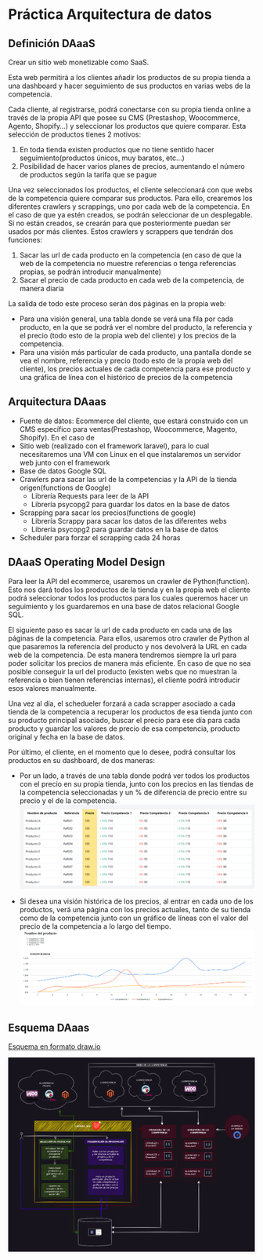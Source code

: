 # Práctica Arquitectura de datos
## Definición DAaaS
Crear un sitio web monetizable como SaaS.

Esta web permitirá a los clientes añadir los productos de su propia tienda a una dashboard y hacer seguimiento de sus productos en varias webs de la competencia.

Cada cliente, al registrarse, podrá conectarse con su propia tienda online a través de la propia API que posee su CMS (Prestashop, Woocommerce, Agento, Shopify…) y seleccionar los productos que quiere comparar. Esta selección de productos tienes 2 motivos:

 1. En toda tienda existen productos que no tiene sentido hacer seguimiento(productos únicos, muy baratos, etc…)
 2. Posibilidad de hacer varios planes de precios, aumentando el número de productos según la tarifa que se pague

Una vez seleccionados los productos, el cliente seleccionará con que webs de la competencia quiere comparar sus productos. Para ello, crearemos los diferentes crawlers y scrappings, uno por cada web de la competencia. En el caso de que ya estén creados, se podrán seleccionar de un desplegable. Si no están creados, se crearán para que posteriormente puedan ser usados por más clientes. Estos crawlers y scrappers que tendrán dos funciones:

 1. Sacar las url de cada producto en la competencia (en caso de que la web de la competencia no muestre referencias o tenga referencias propias, se podrán introducir manualmente)
 2. Sacar el precio de cada producto en cada web de la competencia, de manera diaria

La salida de todo este proceso serán dos páginas en la propia web:

 - Para una visión general, una tabla donde se verá una fila por cada producto, en la que se podrá ver el nombre del producto, la referencia y el precio (todo esto de la propia web del cliente) y los precios de la competencia.
 - Para una visión más particular de cada producto, una pantalla donde se vea el nombre, referencia y precio (todo esto de la propia web del cliente), los precios actuales de cada competencia para ese producto y una gráfica de línea con el histórico de precios de la competencia

## Arquitectura DAaas

 - Fuente de datos: Ecommerce del cliente, que estará construido con un CMS específico para ventas(Prestashop, Woocommerce, Magento, Shopify). En el caso de 
 - Sitio web (realizado con el framework laravel), para lo cual necesitaremos una VM con Linux en el que instalaremos un servidor web junto con el framework
 - Base de datos Google SQL
 - Crawlers para sacar las url de la competencias y la API de la tienda origen(functions de Google)
   - Librería Requests para leer de la API
   - Librería psycopg2 para guardar los datos en la base de datos
 - Scrapping para sacar los precios(functions de google)
   - Librería Scrappy para sacar los datos de las diferentes webs
   - Librería psycopg2 para guardar datos en la base de datos
 - Scheduler  para forzar el scrapping cada 24 horas

## DAaaS Operating Model Design

Para leer la API del ecommerce, usaremos un crawler de Python(function). Esto nos dará todos los productos de la tienda y en la propia web el cliente podrá seleccionar todos los productos para los cuales queremos hacer un seguimiento y los guardaremos en una base de datos relacional Google SQL.

El siguiente paso es sacar la url de cada producto en cada una de las páginas de la competencia. Para ellos, usaremos otro crawler de Python al que pasaremos la referencia del producto y nos devolverá la URL en cada web de la competencia. De esta manera tendremos siempre la url para poder solicitar los precios de manera más eficiente. En caso de que no sea posible conseguir la url del producto (existen webs que no muestran la referencia o bien tienen referencias internas), el cliente podrá introducir esos valores manualmente.

Una vez al día, el schedueler forzará a cada scrapper asociado a cada tienda de la competencia a recuperar los productos de esa tienda junto con su producto principal asociado, buscar el precio para ese día para cada producto y guardar los valores de precio de esa competencia, producto original y fecha en la base de datos.

Por último, el cliente, en el momento que lo desee, podrá consultar los productos en su dashboard, de dos maneras:
- Por un lado, a través de una tabla donde podrá ver todos los productos con el precio en su propia tienda, junto con los precios en las tiendas de la competencia seleccionadas y un % de diferencia de precio entre su precio y el de la competencia. 
![Ver imagen de reporte de tabla](https://github.com/alextaboada/Keepcoding-BigDataArchitecture/blob/main/salida_tabla.png)

- Si desea una visión histórica de los precios, al entrar en cada uno de los productos, verá una página con los precios actuales, tanto de su tienda como de la competencia junto con un gráfico de líneas con el valor del precio de la competencia a lo largo del tiempo.
![Ver imagen de reporte detallado](https://github.com/alextaboada/Keepcoding-BigDataArchitecture/blob/main/salida_detalle.png)

## Esquema DAaas

[Esquema en formato draw.io](https://github.com/alextaboada/Keepcoding-BigDataArchitecture/blob/main/esquema.drawio)

![Esquema](https://github.com/alextaboada/Keepcoding-BigDataArchitecture/blob/main/esquema.png) 